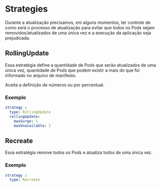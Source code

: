 # Strategies

Durante a atualização precisamos, em alguns momentos, ter controle de como será o processo de atualização para evitar que todos os Pods sejam removidos/atualizados de uma única vez e a execução da aplicação seja prejudicada.

## RollingUpdate

Essa estratégia define a quantidade de Pods que serão atualizados de uma única vez, quantidade de Pods que podem existir a mais do que foi informado no arquivo de manifesto.

Aceita a definição de números ou por percentual.

### Exemplo

```yaml
strategy :
  type: RollingUpdate
  rollingUpdate:
    maxSurge: 1
    maxUnavailable: 2
```

## Recreate

Essa estratégia remove todos os Pods e atualiza todos de uma única vez.

### Exemplo

```yaml
strategy :
  type: Recreate
```
